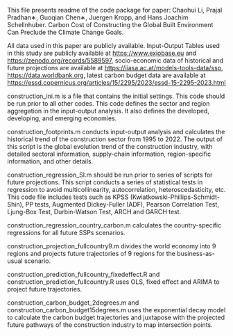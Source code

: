 This file presents readme of the code package for paper:
Chaohui Li, Prajal Pradhan∗, Guoqian Chen∗, Juergen Kropp, and Hans Joachim Schellnhuber. Carbon Cost of Constructing the Global Built Environment Can Preclude the Climate Change Goals. 

All data used in this paper are publicly available. Input-Output Tables used in this study are publicly available at https://www.exiobase.eu and https://zenodo.org/records/5589597, socio-economic data of historical and future projections are available at https://iiasa.ac.at/models-tools-data/ssp,  https://data.worldbank.org, latest carbon budget data are available at https://essd.copernicus.org/articles/15/2295/2023/essd-15-2295-2023.html 

construction_ini.m is a file that contains the initial settings. This code should be run prior to all other codes. This code defines the sector and region aggregation in the input-output analysis. It also defines the developed, developing, and emerging economies.

construction_footprints.m conducts input-output analysis and calculates the historical trend of the construction sector from 1995 to 2022. The output of this script is the global evolution trend of the construction industry, with detailed sectoral information, supply-chain information, region-specific information, and other details.

construction_regression_SI.m should be run prior to series of scripts for future projections. This script conducts a series of statistical tests in regression to avoid multicollinearity, autocorrelation, heteroscedasticity, etc. This code file includes tests such as KPSS (Kwiatkowski-Phillips-Schmidt-Shin), PP tests, Augmented Dickey-Fuller (ADF), Pearson Correlation Test, Ljung-Box Test, Durbin-Watson Test, ARCH and GARCH test.

construction_regression_country_carbon.m calculates the country-specific regressions for all future SSPs scenarios.

construction_projection_fullcountry9.m divides the world economy into 9 regions and projects future trajectories of 9 regions for the business-as-usual scenario.

construction_prediction_fullcountry_fixedeffect.R and construction_prediction_fullcountry.R uses OLS, fixed effect and ARIMA to project future trajectories.

construction_carbon_budget_2degrees.m and construction_carbon_budget15degrees.m uses the exponential decay model to calculate the carbon budget trajectories and juxtapose with the projected future pathways of the construction industry to map intersection points.
